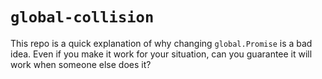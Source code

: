 # `global-collision`

This repo is a quick explanation of why changing `global.Promise` is a bad idea. Even if you make it work for your situation, can you guarantee it will work when someone else does it?
